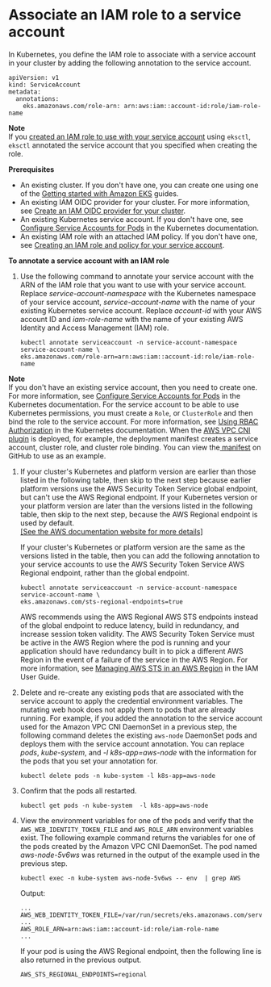 # Associate an IAM role to a service account<a name="specify-service-account-role"></a>

In Kubernetes, you define the IAM role to associate with a service account in your cluster by adding the following annotation to the service account\.

```
apiVersion: v1
kind: ServiceAccount
metadata:
  annotations:
    eks.amazonaws.com/role-arn: arn:aws:iam::account-id:role/iam-role-name
```

**Note**  
If you [created an IAM role to use with your service account](create-service-account-iam-policy-and-role.md#create-service-account-iam-role) using `eksctl`, `eksctl` annotated the service account that you specified when creating the role\.

**Prerequisites**
+ An existing cluster\. If you don't have one, you can create one using one of the [Getting started with Amazon EKS](getting-started.md) guides\.
+ An existing IAM OIDC provider for your cluster\. For more information, see [Create an IAM OIDC provider for your cluster](enable-iam-roles-for-service-accounts.md)\.
+ An existing Kubernetes service account\. If you don't have one, see [Configure Service Accounts for Pods](https://kubernetes.io/docs/tasks/configure-pod-container/configure-service-account/) in the Kubernetes documentation\.
+ An existing IAM role with an attached IAM policy\. If you don't have one, see [Creating an IAM role and policy for your service account](create-service-account-iam-policy-and-role.md)\.

**To annotate a service account with an IAM role**

1. Use the following command to annotate your service account with the ARN of the IAM role that you want to use with your service account\. Replace *service\-account\-namespace* with the Kubernetes namespace of your service account, *service\-account\-name* with the name of your existing Kubernetes service account\. Replace *account\-id* with your AWS account ID and *iam\-role\-name* with the name of your existing AWS Identity and Access Management \(IAM\) role\.

   ```
   kubectl annotate serviceaccount -n service-account-namespace service-account-name \
   eks.amazonaws.com/role-arn=arn:aws:iam::account-id:role/iam-role-name
   ```
**Note**  
If you don't have an existing service account, then you need to create one\. For more information, see [Configure Service Accounts for Pods](https://kubernetes.io/docs/tasks/configure-pod-container/configure-service-account/) in the Kubernetes documentation\. For the service account to be able to use Kubernetes permissions, you must create a `Role`, or `ClusterRole` and then bind the role to the service account\. For more information, see [Using RBAC Authorization](https://kubernetes.io/docs/reference/access-authn-authz/rbac/) in the Kubernetes documentation\. When the [AWS VPC CNI plugin](pod-networking.md) is deployed, for example, the deployment manifest creates a service account, cluster role, and cluster role binding\. You can view the[ manifest](https://raw.githubusercontent.com/aws/amazon-vpc-cni-k8s/release-1.10/config/v1.10/aws-k8s-cni.yaml) on GitHub to use as an example\.

1. <a name="sts-regional-endpoint"></a>If your cluster's Kubernetes and platform version are earlier than those listed in the following table, then skip to the next step because earlier platform versions use the AWS Security Token Service global endpoint, but can't use the AWS Regional endpoint\. If your Kubernetes version or your platform version are later than the versions listed in the following table, then skip to the next step, because the AWS Regional endpoint is used by default\.    
[\[See the AWS documentation website for more details\]](http://docs.aws.amazon.com/eks/latest/userguide/specify-service-account-role.html)

   If your cluster's Kubernetes or platform version are the same as the versions listed in the table, then you can add the following annotation to your service accounts to use the AWS Security Token Service AWS Regional endpoint, rather than the global endpoint\.

   ```
   kubectl annotate serviceaccount -n service-account-namespace service-account-name \
   eks.amazonaws.com/sts-regional-endpoints=true
   ```

   AWS recommends using the AWS Regional AWS STS endpoints instead of the global endpoint to reduce latency, build in redundancy, and increase session token validity\. The AWS Security Token Service must be active in the AWS Region where the pod is running and your application should have redundancy built in to pick a different AWS Region in the event of a failure of the service in the AWS Region\. For more information, see [Managing AWS STS in an AWS Region](https://docs.aws.amazon.com/IAM/latest/UserGuide/id_credentials_temp_enable-regions.html) in the IAM User Guide\.

1. Delete and re\-create any existing pods that are associated with the service account to apply the credential environment variables\. The mutating web hook does not apply them to pods that are already running\. For example, if you added the annotation to the service account used for the Amazon VPC CNI DaemonSet in a previous step, the following command deletes the existing `aws-node` DaemonSet pods and deploys them with the service account annotation\. You can replace *pods*, *kube\-system*, and *\-l k8s\-app=aws\-node* with the information for the pods that you set your annotation for\.

   ```
   kubectl delete pods -n kube-system -l k8s-app=aws-node
   ```

1. Confirm that the pods all restarted\.

   ```
   kubectl get pods -n kube-system  -l k8s-app=aws-node
   ```

1. View the environment variables for one of the pods and verify that the `AWS_WEB_IDENTITY_TOKEN_FILE` and `AWS_ROLE_ARN` environment variables exist\. The following example command returns the variables for one of the pods created by the Amazon VPC CNI DaemonSet\. The pod named *aws\-node\-5v6ws* was returned in the output of the example used in the previous step\.

   ```
   kubectl exec -n kube-system aws-node-5v6ws -- env  | grep AWS
   ```

   Output:

   ```
   ...
   AWS_WEB_IDENTITY_TOKEN_FILE=/var/run/secrets/eks.amazonaws.com/serviceaccount/token
   ...
   AWS_ROLE_ARN=arn:aws:iam::account-id:role/iam-role-name
   ...
   ```

   If your pod is using the AWS Regional endpoint, then the following line is also returned in the previous output\.

   ```
   AWS_STS_REGIONAL_ENDPOINTS=regional
   ```